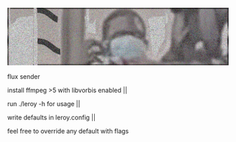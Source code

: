 ![logo](../stuff/leroy.png)



flux sender


install ffmpeg >5 with libvorbis enabled ||

run ./leroy -h for usage ||

write defaults in leroy.config ||

feel free to override any default with flags


